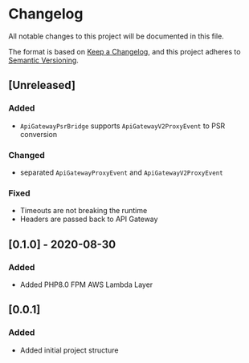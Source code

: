 # Changelog
All notable changes to this project will be documented in this file.

The format is based on [Keep a Changelog](https://keepachangelog.com/en/1.0.0/),
and this project adheres to [Semantic Versioning](https://semver.org/spec/v2.0.0.html).

## [Unreleased]
### Added
- `ApiGatewayPsrBridge` supports `ApiGatewayV2ProxyEvent` to PSR conversion

### Changed
- separated `ApiGatewayProxyEvent` and `ApiGatewayV2ProxyEvent`

### Fixed
- Timeouts are not breaking the runtime
- Headers are passed back to API Gateway

## [0.1.0] - 2020-08-30
### Added
- Added PHP8.0 FPM AWS Lambda Layer

## [0.0.1]
### Added
- Added initial project structure

